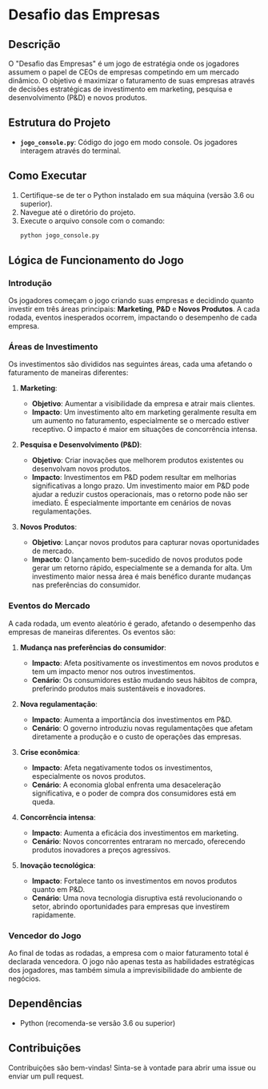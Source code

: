# Desafio das Empresas

## Descrição

O "Desafio das Empresas" é um jogo de estratégia onde os jogadores assumem o papel de CEOs de empresas competindo em um mercado dinâmico. O objetivo é maximizar o faturamento de suas empresas através de decisões estratégicas de investimento em marketing, pesquisa e desenvolvimento (P&D) e novos produtos.

## Estrutura do Projeto

-   **`jogo_console.py`**: Código do jogo em modo console. Os jogadores interagem através do terminal.

## Como Executar

1. Certifique-se de ter o Python instalado em sua máquina (versão 3.6 ou superior).
2. Navegue até o diretório do projeto.
3. Execute o arquivo console com o comando:
    ```bash
    python jogo_console.py
    ```

## Lógica de Funcionamento do Jogo

### Introdução

Os jogadores começam o jogo criando suas empresas e decidindo quanto investir em três áreas principais: **Marketing**, **P&D** e **Novos Produtos**. A cada rodada, eventos inesperados ocorrem, impactando o desempenho de cada empresa.

### Áreas de Investimento

Os investimentos são divididos nas seguintes áreas, cada uma afetando o faturamento de maneiras diferentes:

1. **Marketing**:

    - **Objetivo**: Aumentar a visibilidade da empresa e atrair mais clientes.
    - **Impacto**: Um investimento alto em marketing geralmente resulta em um aumento no faturamento, especialmente se o mercado estiver receptivo. O impacto é maior em situações de concorrência intensa.

2. **Pesquisa e Desenvolvimento (P&D)**:

    - **Objetivo**: Criar inovações que melhorem produtos existentes ou desenvolvam novos produtos.
    - **Impacto**: Investimentos em P&D podem resultar em melhorias significativas a longo prazo. Um investimento maior em P&D pode ajudar a reduzir custos operacionais, mas o retorno pode não ser imediato. É especialmente importante em cenários de novas regulamentações.

3. **Novos Produtos**:
    - **Objetivo**: Lançar novos produtos para capturar novas oportunidades de mercado.
    - **Impacto**: O lançamento bem-sucedido de novos produtos pode gerar um retorno rápido, especialmente se a demanda for alta. Um investimento maior nessa área é mais benéfico durante mudanças nas preferências do consumidor.

### Eventos do Mercado

A cada rodada, um evento aleatório é gerado, afetando o desempenho das empresas de maneiras diferentes. Os eventos são:

1. **Mudança nas preferências do consumidor**:

    - **Impacto**: Afeta positivamente os investimentos em novos produtos e tem um impacto menor nos outros investimentos.
    - **Cenário**: Os consumidores estão mudando seus hábitos de compra, preferindo produtos mais sustentáveis e inovadores.

2. **Nova regulamentação**:

    - **Impacto**: Aumenta a importância dos investimentos em P&D.
    - **Cenário**: O governo introduziu novas regulamentações que afetam diretamente a produção e o custo de operações das empresas.

3. **Crise econômica**:

    - **Impacto**: Afeta negativamente todos os investimentos, especialmente os novos produtos.
    - **Cenário**: A economia global enfrenta uma desaceleração significativa, e o poder de compra dos consumidores está em queda.

4. **Concorrência intensa**:

    - **Impacto**: Aumenta a eficácia dos investimentos em marketing.
    - **Cenário**: Novos concorrentes entraram no mercado, oferecendo produtos inovadores a preços agressivos.

5. **Inovação tecnológica**:
    - **Impacto**: Fortalece tanto os investimentos em novos produtos quanto em P&D.
    - **Cenário**: Uma nova tecnologia disruptiva está revolucionando o setor, abrindo oportunidades para empresas que investirem rapidamente.

### Vencedor do Jogo

Ao final de todas as rodadas, a empresa com o maior faturamento total é declarada vencedora. O jogo não apenas testa as habilidades estratégicas dos jogadores, mas também simula a imprevisibilidade do ambiente de negócios.

## Dependências

-   Python (recomenda-se versão 3.6 ou superior)

## Contribuições

Contribuições são bem-vindas! Sinta-se à vontade para abrir uma issue ou enviar um pull request.
